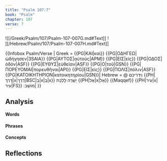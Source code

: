 ```yaml
---
title: "Psalm 107:7"
book: "Psalm"
chapter: 107
verse: 7
---
```

![[/Greek/Psalm/107/Psalm-107-007G.md#Text]]
![[/Hebrew/Psalm/107/Psalm-107-007H.md#Text]]

{{Infobox Psalm/Verse |
  Greek = {{PG|ΚΑΙ|καὶ}} {{PG|ΟΔΗΓΕΩ|ὡδήγησεν|3SAIA}} {{PG|ΑΥΤΟΣ|αὐτοὺς|APM}} {{PG|ΕΙΣ|εἰς}} {{PG|ΟΔΟΣ|ὁδὸν|ASF}} {{PG|ΕΥΘΥΣ|εὐθεῖαν|ASF}} {{PG|Ο|τοῦ|GSN}} {{PG|ΠΟΡΕΥΟΜΑΙ|πορευθῆναι|API}} {{PG|ΕΙΣ|εἰς}} {{PG|ΠΟΛΙΣ|πόλιν|ASF}} {{PG|ΚΑΤΟΙΚΗΤΗΡΙΟΝ|κατοικητηρίου|GSN}}|
  Hebrew = @
וַיַּדְרִיכֵם
{{PH|דֶּרֶךְ|x|דֶרֶךְ|BSC|בְּ|x|בְּ|x}}
יְשָׁרָה
לָלֶכֶת
{{PH|אֶל|x|אֶל}} {{Maqqef}} {{PH|עִיר|x|עִיר|FS}}
מוֹשָׁב
׃|
}}

## Analysis

#### Words

#### Phrases

#### Concepts

## Reflections
